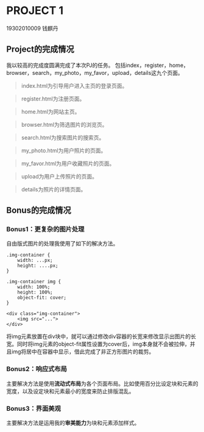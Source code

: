 # PROJECT 1
19302010009 钱麒丹
## Project的完成情况
我以较高的完成度圆满完成了本次PJ的任务。
包括index，register，home，browser，search，my_photo，my_favor，upload，details这九个页面。
> index.html为引导用户进入主页的登录页面。

> register.html为注册页面。

> home.html为网站主页。

> browser.html为筛选图片的浏览页。

> search.html为搜索图片的搜索页。

> my_photo.html为用户照片的页面。

> my_favor.html为用户收藏照片的页面。

> upload为用户上传照片的页面。

> details为照片的详情页面。

## Bonus的完成情况
### Bonus1：更复杂的图片处理
自由版式图片的处理我使用了如下的解决方法。
```
.img-container {
    width: ...px;
    height: ....px;
}

.img-container img {
    width: 100%;
    height: 100%;
    object-fit: cover;
}

<div class="img-container">
    <img src="...">
</div>
```
将img元素放置在div块中，就可以通过修改div容器的长宽来修改显示出图片的长宽。同时将img元素的object-fit属性设置为cover后，img本身就不会被拉伸，并且img将居中在容器中显示，借此完成了非正方形图片的裁剪。
### Bonus2：响应式布局
主要解决方法是使用**流动式布局**为各个页面布局。比如使用百分比设定块和元素的宽度，以及设定块和元素最小的宽度来防止排版混乱。
### Bonus3：界面美观
主要解决方法是运用我的**审美能力**为块和元素添加样式。